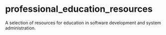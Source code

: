 # professional_education_resources
A selection of resources for education in software development and system administration.
